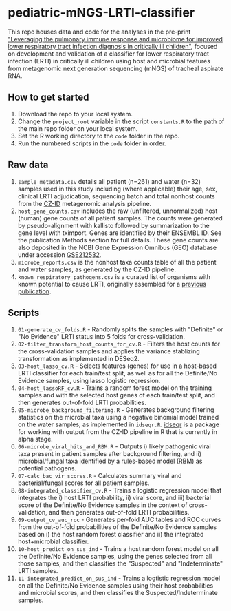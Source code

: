 # pediatric-mNGS-LRTI-classifier
This repo houses data and code for the analyses in the pre-print ["Leveraging the pulmonary immune response and microbiome for improved lower respiratory tract infection diagnosis in critically ill children"](https://doi.org/10.1101/2022.12.01.22282994), focused on development and validation of a classifier for lower respiratory tract infection (LRTI) in critically ill children using host and microbial features from metagenomic next generation sequencing (mNGS) of tracheal aspirate RNA.

## How to get started
1. Download the repo to your local system.
2. Change the `project_root` variable in the script `constants.R` to the path of the main repo folder on your local system.
3. Set the R working directory to the `code` folder in the repo.
4. Run the numbered scripts in the `code` folder in order.

## Raw data

1. `sample_metadata.csv` details all patient (n=261) and water (n=32) samples used in this study including (where applicable) their age, sex, clinical LRTI adjudication, sequencing batch and total nonhost counts from the [CZ-ID](http://czid.org) metagenomic analysis pipeline.
2. `host_gene_counts.csv` includes the raw (unfiltered, unnormalized) host (human) gene counts of all patient samples. The counts were generated by pseudo-alignment with kallisto followed by summarization to the gene level with tximport. Genes are identified by their ENSEMBL ID. See the publication Methods section for full details. These gene counts are also deposited in the NCBI Gene Expression Omnibus (GEO) database under accession [GSE212532](https://www.ncbi.nlm.nih.gov/geo/query/acc.cgi?acc=GSE212532).
3. `microbe_reports.csv` is the nonhost taxa counts table of all the patient and water samples, as generated by the CZ-ID pipeline. 
4. `known_respiratory_pathogens.csv` is a curated list of organisms with known potential to cause LRTI, originally assembled for a [previous publication](https://www.pnas.org/doi/10.1073/pnas.1809700115).

## Scripts

1. `01-generate_cv_folds.R` - Randomly splits the samples with "Definite" or "No Evidence" LRTI status into 5 folds for cross-validation.
2. `02-filter_transform_host_counts_for_cv.R` - Filters the host counts for the cross-validation samples and applies the variance stablizing transformation as implemented in DESeq2.
3. `03-host_lasso_cv.R` - Selects features (genes) for use in a host-based LRTI classifier for each train/test split, as well as for all the Definite/No Evidence samples, using lasso logistic regression.
4. `04-host_lassoRF_cv.R` - Trains a random forest model on the training samples and with the selected host genes of each train/test split, and then generates out-of-fold LRTI probabilities.
5. `05-microbe_background_filtering.R` - Generates background filtering statistics on the microbial taxa using a negative binomial model trained on the water samples, as implemented in `idseqr.R`. [idseqr](https://github.com/czbiohub/idseqr) is a package for working with output from the CZ-ID pipeline in R that is currently in alpha stage.
6. `06-microbe_viral_hits_and_RBM.R` - Outputs i) likely pathogenic viral taxa present in patient samples after background filtering, and ii) microbial/fungal taxa identified by a rules-based model (RBM) as potential pathogens.
7. `07-calc_bac_vir_scores.R` - Calculates summary viral and bacterial/fungal scores for all patient samples.
8. `08-integrated_classifier_cv.R` - Trains a logistic regression model that integrates the i) host LRTI probability, ii) viral score, and iii) bacterial score of the Definite/No Evidence samples in the context of cross-validation, and then generates out-of-fold LRTI probabilities.
9. `09-output_cv_auc_roc` - Generates per-fold AUC tables and ROC curves from the out-of-fold probabilities of the Definite/No Evidence samples based on i) the host random forest classifier and ii) the integrated host+microbial classifier.
10. `10-host_predict_on_sus_ind` - Trains a host random forest model on all the Definite/No Evidence samples, using the genes selected from all those samples, and then classifies the "Suspected" and "Indeterminate" LRTI samples.
11. `11-integrated_predict_on_sus_ind` - Trains a logtistic regression model on all the Definite/No Evidence samples using their host probabilities and microbial scores, and then classifies the Suspected/Indeterminate samples.
